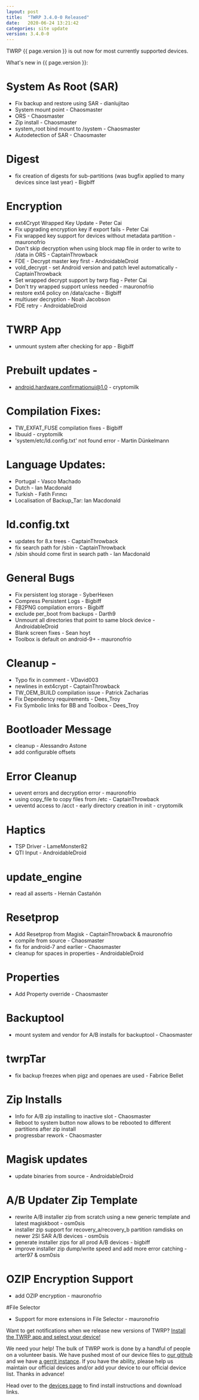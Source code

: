 ```yaml
---
layout: post
title:  "TWRP 3.4.0-0 Released"
date:   2020-06-24 13:21:42
categories: site update
version: 3.4.0-0
---
```


TWRP {{ page.version }} is out now for most currently supported devices.

What's new in {{ page.version }}:
# System As Root (SAR)
- Fix backup and restore using SAR - dianlujitao
- System mount point - Chaosmaster
- ORS - Chaosmaster
- Zip install - Chaosmaster
- system_root bind mount to /system - Chaosmaster
- Autodetection of SAR - Chaosmaster

# Digest
- fix creation of digests for sub-partitions (was bugfix applied to many devices since last year) - Bigbiff

# Encryption
- ext4Crypt Wrapped Key Update - Peter Cai
- Fix upgrading encryption key if export fails - Peter Cai
- Fix wrapped key support for devices without metadata partition - mauronofrio
- Don't skip decryption when using block map file in order to write to /data in ORS - CaptainThrowback
- FDE - Decrypt master key first - AndroidableDroid
- vold_decrypt - set Android version and patch level automatically - CaptainThrowback
- Set wrapped decrypt support by twrp flag - Peter Cai
- Don't try wrapped support unless needed - mauronofrio
- restore ext4 policy on /data/cache - Bigbiff
- multiuser decryption - Noah Jacobson
- FDE retry - AndroidableDroid

# TWRP App
- unmount system after checking for app - Bigbiff

# Prebuilt updates -
- android.hardware.confirmationui@1.0 - cryptomilk

# Compilation Fixes:
- TW\_EXFAT\_FUSE compilation fixes - Bigbiff
- libuuid - cryptomilk
- 'system/etc/ld.config.txt' not found error - Martin Dünkelmann

# Language Updates:
- Portugal - Vasco Machado
- Dutch -  Ian Macdonald
- Turkish - Fatih Fırıncı
- Localisation of Backup_Tar: Ian Macdonald

# ld.config.txt
- updates for 8.x trees - CaptainThrowback
- fix search path for /sbin - CaptainThrowback
- /sbin should come first in search path - Ian Macdonald

# General Bugs
- Fix persistent log storage - SyberHexen
- Compress Persistent Logs - Bigbiff
- FB2PNG compilation errors - Bigbiff
- exclude per_boot from backups - Darth9
- Unmount all directories that point to same block device - AndroidableDroid
- Blank screen fixes - Sean hoyt
- Toolbox is default on android-9+ - mauronofrio

# Cleanup -
- Typo fix in comment - VDavid003
- newlines in ext4crypt - CaptainThrowback
- TW\_OEM\_BUILD compilation issue - Patrick Zacharias
- Fix Dependency requirements - Dees_Troy
- Fix Symbolic links for BB and Toolbox - Dees_Troy

# Bootloader Message
- cleanup - Alessandro Astone
- add configurable offsets

# Error Cleanup
- uevent errors and decryption error - mauronofrio
- using copy_file to copy files from /etc - CaptainThrowback
- ueventd access to /acct - early directory creation in init - cryptomilk

# Haptics
- TSP Driver - LameMonster82
- QTI Input - AndroidableDroid

# update_engine
- read all asserts - Hernán Castañón

# Resetprop
- Add Resetprop from Magisk - CaptainThrowback & mauronofrio
- compile from source - Chaosmaster
- fix for android-7 and earlier - Chaosmaster
- cleanup for spaces in properties - AndroidableDroid

# Properties
- Add Property override - Chaosmaster

# Backuptool
- mount system and vendor for A/B installs for backuptool - Chaosmaster

# twrpTar
- fix backup freezes when pigz and openaes are used - Fabrice Bellet

# Zip Installs
- Info for A/B zip installing to inactive slot - Chaosmaster
- Reboot to system button now allows to be rebooted to different partitions after zip install
- progressbar rework - Chaosmaster

# Magisk updates 
- update binaries from source - AndroidableDroid

# A/B Updater Zip Template
- rewrite A/B installer zip from scratch using a new generic template and latest magiskboot - osm0sis
- installer zip support for recovery_a/recovery_b partition ramdisks on newer 2SI SAR A/B devices - osm0sis
- generate installer zips for all prod A/B devices - bigbiff
- improve installer zip dump/write speed and add more error catching - arter97 & osm0sis

# OZIP Encryption Support
- add OZIP encryption - mauronofrio

#File Selector
- Support for more extensions in File Selector - mauronofrio

Want to get notifications when we release new versions of TWRP? [Install the TWRP app and select your device!](https://twrp.me/app)

We need your help! The bulk of TWRP work is done by a handful of people on a volunteer basis. We have pushed most of our device files to [our github](http://github.com/TeamWin/) and we have [a gerrit instance](http://gerrit.twrp.me). If you have the ability, please help us maintain our official devices and/or add your device to our official device list. Thanks in advance!

Head over to the [devices page](http://twrp.me/Devices) to find install instructions and download links.
